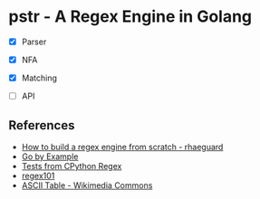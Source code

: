 # pstr - A Regex Engine in Golang

- [X] Parser
- [X] NFA
- [X] Matching
- [ ] API


## References
-  [How to build a regex engine from scratch - rhaeguard](https://rhaeguard.github.io/posts/regex/)
-  [Go by Example](https://gobyexample.com)
-  [Tests from CPython Regex](https://github.com/python/cpython/blob/main/Lib/test/re_tests.py)
-  [regex101](https://regex101.com/)
-  [ASCII Table - Wikimedia Commons](https://commons.wikimedia.org/wiki/File:ASCII-Table-wide.svg)

